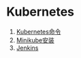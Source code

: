 
# Kubernetes

1. [Kubernetes命令](/linux/kubernetes.md)
2. [Minikube安装](deploy/minikube.md)
3. [Jenkins](share/monitor/devops)